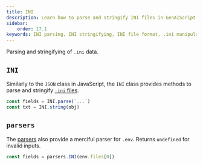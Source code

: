 ```yaml
---
title: INI
description: Learn how to parse and stringify INI files in GenAIScript with the INI class, including methods and usage examples.
sidebar:
    order: 17.1
keywords: INI parsing, INI stringifying, INI file format, .ini manipulation, configuration files
---
```


Parsing and stringifying of `.ini` data.

## `INI`

Similarly to the `JSON` class in JavaScript, the `INI` class provides methods to parse and stringify [`.ini` files](https://en.wikipedia.org/wiki/INI_file).

```js
const fields = INI.parse(`...`)
const txt = INI.string(obj)
```

## `parsers`

The [parsers](/genaiscript/reference/scripts/parsers) also provide a merciful parser for `.env`.
Returns `undefined` for invalid inputs.

```js
const fields = parsers.INI(env.files[0])
```
